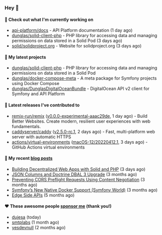 ### Hey 👋

#### 👷 Check out what I'm currently working on

- [api-platform/docs](https://github.com/api-platform/docs) - API Platform documentation (1 day ago)
- [dunglas/solid-client-php](https://github.com/dunglas/solid-client-php) - PHP library for accessing data and managing permissions on data stored in a Solid Pod (3 days ago)
- [solid/solidproject.org](https://github.com/solid/solidproject.org) - Website for solidproject.org (3 days ago)

#### 🌱 My latest projects

- [dunglas/solid-client-php](https://github.com/dunglas/solid-client-php) - PHP library for accessing data and managing permissions on data stored in a Solid Pod
- [dunglas/docker-compose-meta](https://github.com/dunglas/docker-compose-meta) - A meta package for Symfony projects using Docker Compose
- [dunglas/DunglasDigitalOceanBundle](https://github.com/dunglas/DunglasDigitalOceanBundle) - DigitalOcean API v2 client for Symfony and API Platform

#### 🔭 Latest releases I've contributed to

- [remix-run/remix](https://github.com/remix-run/remix) ([v0.0.0-experimental-aaac29de](https://github.com/remix-run/remix/releases/tag/v0.0.0-experimental-aaac29de), 1 day ago) - Build Better Websites. Create modern, resilient user experiences with web fundamentals.
- [caddyserver/caddy](https://github.com/caddyserver/caddy) ([v2.5.0-rc.1](https://github.com/caddyserver/caddy/releases/tag/v2.5.0-rc.1), 2 days ago) - Fast, multi-platform web server with automatic HTTPS
- [actions/virtual-environments](https://github.com/actions/virtual-environments) ([macOS-12/20220412.1](https://github.com/actions/virtual-environments/releases/tag/macOS-12%2F20220412.1), 3 days ago) - GitHub Actions virtual environments

#### 📜 My recent [blog posts](https://dunglas.fr)

- [Building Decentralized Web Apps with Solid and PHP](https://dunglas.fr/2022/04/building-decentralized-web-apps-with-solid-and-php/) (3 days ago)
- [JSON Columns and Doctrine DBAL 3 Upgrade](https://dunglas.fr/2022/01/json-columns-and-doctrine-dbal-3-upgrade/) (3 months ago)
- [Preventing CORS Preflight Requests Using Content Negotiation](https://dunglas.fr/2022/01/preventing-cors-preflight-requests-using-content-negotiation/) (3 months ago)
- [Symfony’s New Native Docker Support (Symfony World)](https://dunglas.fr/2021/12/symfonys-new-native-docker-support-symfony-world/) (3 months ago)
- [Edge Side APIs](https://dunglas.fr/2021/10/edge-side-apis/) (5 months ago)

#### ❤️ These awesome people [sponsor me](https://github.com/sponsors/dunglas) (thank you!)

- [dujesa](https://github.com/dujesa) (today)
- [smtplabs](https://github.com/smtplabs) (1 month ago)
- [yesdevnull](https://github.com/yesdevnull) (2 months ago)
